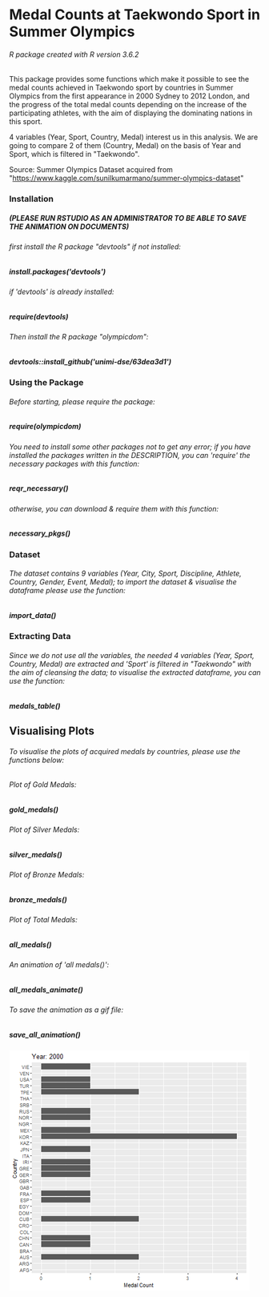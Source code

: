 # Medal Counts at Taekwondo Sport in Summer Olympics
###### R package created with R version 3.6.2
This package provides some functions which make it possible to see the medal counts achieved in Taekwondo sport by countries in Summer Olympics from the first appearance in 2000 Sydney to 2012 London, and the progress of the total medal counts depending on the increase of the participating athletes, with the aim of displaying the dominating nations in this sport.

4 variables (Year, Sport, Country, Medal) interest us in this analysis. We are going to compare 2 of them (Country, Medal) on the basis of Year and Sport, which is filtered in "Taekwondo".

Source: Summer Olympics Dataset acquired from "https://www.kaggle.com/sunilkumarmano/summer-olympics-dataset"

### Installation

##### (PLEASE RUN RSTUDIO AS AN ADMINISTRATOR TO BE ABLE TO SAVE THE ANIMATION ON DOCUMENTS)

###### first install the R package "devtools" if not installed:
##### install.packages('devtools') 
###### if 'devtools' is already installed:
##### require(devtools)
###### Then install the R package "olympicdom":
##### devtools::install_github('unimi-dse/63dea3d1')

### Using the Package

###### Before starting, please require the package:
##### require(olympicdom)
###### You need to install some other packages not to get any error; if you have installed the packages written in the DESCRIPTION, you can 'require' the necessary packages with this function:
##### reqr_necessary()
###### otherwise, you can download & require them with this function:
##### necessary_pkgs()

### Dataset

###### The dataset contains 9 variables (Year, City, Sport, Discipline, Athlete, Country, Gender, Event, Medal); to import the dataset & visualise the dataframe please use the function:

##### import_data()

### Extracting Data

###### Since we do not use all the variables, the needed 4 variables (Year, Sport, Country, Medal) are extracted and 'Sport' is filtered in "Taekwondo" with the aim of cleansing the data; to visualise the extracted dataframe, you can use the function:

##### medals_table()

## Visualising Plots

###### To visualise the plots of acquired medals by countries, please use the functions below:
###### Plot of Gold Medals:
##### gold_medals()
###### Plot of Silver Medals:
##### silver_medals()
###### Plot of Bronze Medals:
##### bronze_medals()
###### Plot of Total Medals:
##### all_medals()

###### An animation of 'all medals()':
##### all_medals_animate()

###### To save the animation as a gif file:
##### save_all_animation()

![GitHub Logo](/allmedals.gif)
